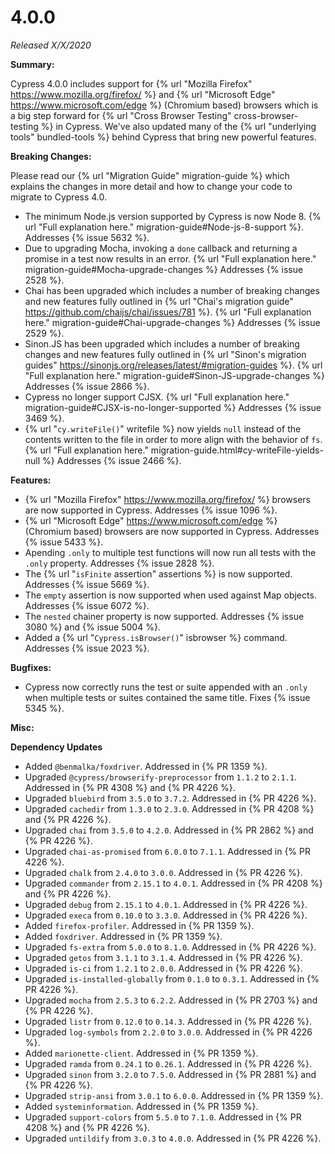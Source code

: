 # 4.0.0

*Released X/X/2020*

**Summary:**

Cypress 4.0.0 includes support for {% url "Mozilla Firefox" https://www.mozilla.org/firefox/ %} and {% url "Microsoft Edge" https://www.microsoft.com/edge %} (Chromium based) browsers which is a big step forward for {% url "Cross Browser Testing" cross-browser-testing %} in Cypress. We've also updated many of the {% url "underlying tools" bundled-tools %} behind Cypress that bring new powerful features.

**Breaking Changes:**

Please read our {% url "Migration Guide" migration-guide %} which explains the changes in more detail and how to change your code to migrate to Cypress 4.0.

- The minimum Node.js version supported by Cypress is now Node 8. {% url "Full explanation here." migration-guide#Node-js-8-support %}. Addresses {% issue 5632 %}.
- Due to upgrading Mocha, invoking a `done` callback and returning a promise in a test now results in an error. {% url "Full explanation here." migration-guide#Mocha-upgrade-changes %} Addresses {% issue 2528 %}.
- Chai has been upgraded which includes a number of breaking changes and new features fully outlined in {% url "Chai's migration guide" https://github.com/chaijs/chai/issues/781 %}. {% url "Full explanation here." migration-guide#Chai-upgrade-changes %} Addresses {% issue 2529 %}.
- Sinon.JS has been upgraded which includes a number of breaking changes and new features fully outlined in {% url "Sinon's migration guides" https://sinonjs.org/releases/latest/#migration-guides %}. {% url "Full explanation here." migration-guide#Sinon-JS-upgrade-changes %} Addresses {% issue 2866 %}.
- Cypress no longer support CJSX. {% url "Full explanation here." migration-guide#CJSX-is-no-longer-supported %} Addresses {% issue 3469 %}.
- {% url "`cy.writeFile()`" writefile %} now yields `null` instead of the contents written to the file in order to more align with the behavior of `fs`. {% url "Full explanation here." migration-guide.html#cy-writeFile-yields-null %} Addresses {% issue 2466 %}.

**Features:**

- {% url "Mozilla Firefox" https://www.mozilla.org/firefox/ %} browsers are now supported in Cypress. Addresses {% issue 1096 %}.
- {% url "Microsoft Edge" https://www.microsoft.com/edge %} (Chromium based) browsers are now supported in Cypress. Addresses {% issue 5433 %}.
- Apending `.only` to multiple test functions will now run all tests with the `.only` property. Addresses {% issue 2828 %}.
- The {% url "`isFinite` assertion" assertions %} is now supported. Addresses {% issue 5669 %}.
- The `empty` assertion is now supported when used against Map objects. Addresses {% issue 6072 %}.
- The `nested` chainer property is now supported. Addresses {% issue 3080 %} and {% issue 5004 %}.
- Added a {% url "`Cypress.isBrowser()`" isbrowser %} command. Addresses {% issue 2023 %}.

**Bugfixes:**

- Cypress now correctly runs the test or suite appended with an `.only` when multiple tests or suites contained the same title. Fixes {% issue 5345 %}.

**Misc:**

**Dependency Updates**

- Added `@benmalka/foxdriver`. Addressed in {% PR 1359 %}.
- Upgraded `@cypress/browserify-preprocessor` from `1.1.2` to `2.1.1`. Addressed in {% PR 4308 %} and {% PR 4226 %}.
- Upgraded `bluebird` from `3.5.0` to `3.7.2`. Addressed in {% PR 4226 %}.
- Upgraded `cachedir` from `1.3.0` to `2.3.0`. Addressed in {% PR 4208 %} and {% PR 4226 %}.
- Upgraded `chai` from `3.5.0` to `4.2.0`. Addressed in {% PR 2862 %} and {% PR 4226 %}.
- Upgraded `chai-as-promised` from `6.0.0` to `7.1.1`. Addressed in {% PR 4226 %}.
- Upgraded `chalk` from `2.4.0` to `3.0.0`. Addressed in {% PR 4226 %}.
- Upgraded `commander` from `2.15.1` to `4.0.1`. Addressed in {% PR 4208 %} and {% PR 4226 %}.
- Upgraded `debug` from `2.15.1` to `4.0.1`. Addressed in {% PR 4226 %}.
- Upgraded `execa` from `0.10.0` to `3.3.0`. Addressed in {% PR 4226 %}.
- Added `firefox-profiler`. Addressed in {% PR 1359 %}.
- Added `foxdriver`. Addressed in {% PR 1359 %}.
- Upgraded `fs-extra` from `5.0.0` to `8.1.0`. Addressed in {% PR 4226 %}.
- Upgraded `getos` from `3.1.1` to `3.1.4`. Addressed in {% PR 4226 %}.
- Upgraded `is-ci` from `1.2.1` to `2.0.0`. Addressed in {% PR 4226 %}.
- Upgraded `is-installed-globally` from `0.1.0` to `0.3.1`. Addressed in {% PR 4226 %}.
- Upgraded `mocha` from `2.5.3` to `6.2.2`. Addressed in {% PR 2703 %} and {% PR 4226 %}.
- Upgraded `listr` from `0.12.0` to `0.14.3`. Addressed in {% PR 4226 %}.
- Upgraded `log-symbols` from `2.2.0` to `3.0.0`. Addressed in {% PR 4226 %}.
- Added `marionette-client`. Addressed in {% PR 1359 %}.
- Upgraded `ramda` from `0.24.1` to `0.26.1`. Addressed in {% PR 4226 %}.
- Upgraded `sinon` from `3.2.0` to `7.5.0`. Addressed in {% PR 2881 %} and {% PR 4226 %}.
- Upgraded `strip-ansi` from `3.0.1` to `6.0.0`. Addressed in {% PR 1359 %}.
- Added `systeminformation`. Addressed in {% PR 1359 %}.
- Upgraded `support-colors` from `5.5.0` to `7.1.0`. Addressed in {% PR 4208 %} and {% PR 4226 %}.
- Upgraded `untildify` from `3.0.3` to `4.0.0`. Addressed in {% PR 4226 %}.
